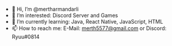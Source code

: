- 👋 Hi, I’m @mertharmandarli
- 👀 I’m interested:
Discord Server
and Games
- 🌱 I’m currently learning:
Java,
React Native,
JavaScript,
HTML
- 📫 How to reach me:
E-Mail: merth5577@gmail.com
or
Discord: Ryuu#0814
<!---
mertharmandarli/mertharmandarli is a ✨ special ✨ repository because its `README.md` (this file) appears on your GitHub profile.
You can click the Preview link to take a look at your changes.
--->
